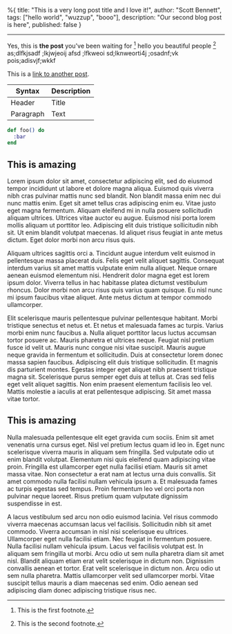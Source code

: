 %{
title: "This is a very long post title and I love it!",
author: "Scott Bennett",
tags: ["hello world", "wuzzup", "booo"],
description: "Our second blog post is here",
published: false
}

---

Yes, this is **the post** you've been waiting for [^1] hello you beautiful people [^2] as;dlfkjsadf ;lkjwjeoij afsd ;lfkweoi sd;lknweorti4j ;osadnf;vk pois;adisvjf;wkkf

This is a [link to another post](/first-post).

| Syntax    | Description |
| --------- | ----------- |
| Header    | Title       |
| Paragraph | Text        |

```elixir
def foo() do
  :bar
end
```

## This is amazing

Lorem ipsum dolor sit amet, consectetur adipiscing elit, sed do eiusmod tempor incididunt ut labore et dolore magna aliqua. Euismod quis viverra nibh cras pulvinar mattis nunc sed blandit. Non blandit massa enim nec dui nunc mattis enim. Eget sit amet tellus cras adipiscing enim eu. Vitae justo eget magna fermentum. Aliquam eleifend mi in nulla posuere sollicitudin aliquam ultrices. Ultrices vitae auctor eu augue. Euismod nisi porta lorem mollis aliquam ut porttitor leo. Adipiscing elit duis tristique sollicitudin nibh sit. Ut enim blandit volutpat maecenas. Id aliquet risus feugiat in ante metus dictum. Eget dolor morbi non arcu risus quis.

Aliquam ultrices sagittis orci a. Tincidunt augue interdum velit euismod in pellentesque massa placerat duis. Felis eget velit aliquet sagittis. Consequat interdum varius sit amet mattis vulputate enim nulla aliquet. Neque ornare aenean euismod elementum nisi. Hendrerit dolor magna eget est lorem ipsum dolor. Viverra tellus in hac habitasse platea dictumst vestibulum rhoncus. Dolor morbi non arcu risus quis varius quam quisque. Eu nisl nunc mi ipsum faucibus vitae aliquet. Ante metus dictum at tempor commodo ullamcorper.

Elit scelerisque mauris pellentesque pulvinar pellentesque habitant. Morbi tristique senectus et netus et. Et netus et malesuada fames ac turpis. Varius morbi enim nunc faucibus a. Nulla aliquet porttitor lacus luctus accumsan tortor posuere ac. Mauris pharetra et ultrices neque. Feugiat nisl pretium fusce id velit ut. Mauris nunc congue nisi vitae suscipit. Mauris augue neque gravida in fermentum et sollicitudin. Duis at consectetur lorem donec massa sapien faucibus. Adipiscing elit duis tristique sollicitudin. Et magnis dis parturient montes. Egestas integer eget aliquet nibh praesent tristique magna sit. Scelerisque purus semper eget duis at tellus at. Cras sed felis eget velit aliquet sagittis. Non enim praesent elementum facilisis leo vel. Mattis molestie a iaculis at erat pellentesque adipiscing. Sit amet massa vitae tortor.

## This is amazing

Nulla malesuada pellentesque elit eget gravida cum sociis. Enim sit amet venenatis urna cursus eget. Nisl vel pretium lectus quam id leo in. Eget nunc scelerisque viverra mauris in aliquam sem fringilla. Sed vulputate odio ut enim blandit volutpat. Elementum nisi quis eleifend quam adipiscing vitae proin. Fringilla est ullamcorper eget nulla facilisi etiam. Mauris sit amet massa vitae. Non consectetur a erat nam at lectus urna duis convallis. Sit amet commodo nulla facilisi nullam vehicula ipsum a. Et malesuada fames ac turpis egestas sed tempus. Proin fermentum leo vel orci porta non pulvinar neque laoreet. Risus pretium quam vulputate dignissim suspendisse in est.

A lacus vestibulum sed arcu non odio euismod lacinia. Vel risus commodo viverra maecenas accumsan lacus vel facilisis. Sollicitudin nibh sit amet commodo. Viverra accumsan in nisl nisi scelerisque eu ultrices. Ullamcorper eget nulla facilisi etiam. Nec feugiat in fermentum posuere. Nulla facilisi nullam vehicula ipsum. Lacus vel facilisis volutpat est. In aliquam sem fringilla ut morbi. Arcu odio ut sem nulla pharetra diam sit amet nisl. Blandit aliquam etiam erat velit scelerisque in dictum non. Dignissim convallis aenean et tortor. Erat velit scelerisque in dictum non. Arcu odio ut sem nulla pharetra. Mattis ullamcorper velit sed ullamcorper morbi. Vitae suscipit tellus mauris a diam maecenas sed enim. Odio aenean sed adipiscing diam donec adipiscing tristique risus nec.

[^1]: This is the first footnote.
[^2]: This is the second footnote.
